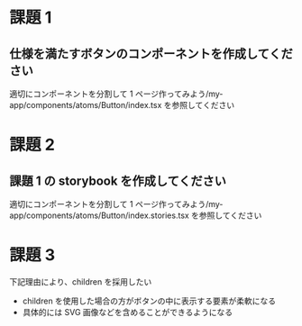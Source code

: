 # 課題 1

## 仕様を満たすボタンのコンポーネントを作成してください

適切にコンポーネントを分割して 1 ページ作ってみよう/my-app/components/atoms/Button/index.tsx を参照してください

# 課題 2

## 課題 1 の storybook を作成してください

適切にコンポーネントを分割して 1 ページ作ってみよう/my-app/components/atoms/Button/index.stories.tsx を参照してください

# 課題 3

下記理由により、children を採用したい

- children を使用した場合の方がボタンの中に表示する要素が柔軟になる
- 具体的には SVG 画像などを含めることができるようになる

